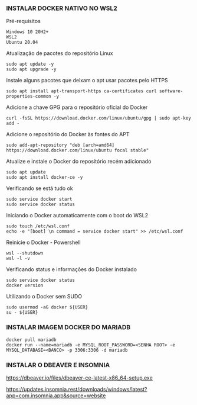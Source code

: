 ### INSTALAR DOCKER NATIVO NO WSL2 ###

Pré-requisitos
```
Windows 10 20H2+
WSL2
Ubuntu 20.04
```

Atualização de pacotes do repositório Linux
```
sudo apt update -y
sudo apt upgrade -y
```

Instale alguns pacotes que deixam o apt usar pacotes pelo HTTPS
```
sudo apt install apt-transport-https ca-certificates curl software-properties-common -y
```

Adicione a chave GPG para o repositório oficial do Docker
```
curl -fsSL https://download.docker.com/linux/ubuntu/gpg | sudo apt-key add -
```

Adicione o repositório do Docker às fontes do APT
```
sudo add-apt-repository "deb [arch=amd64] https://download.docker.com/linux/ubuntu focal stable"
```

Atualize e instale o Docker do repositório recém adicionado
```
sudo apt update
sudo apt install docker-ce -y
```

Verificando se está tudo ok
```
sudo service docker start
sudo service docker status
```

Iniciando o Docker automaticamente com o boot do WSL2
```
sudo touch /etc/wsl.conf
echo -e "[boot] \n command = service docker start" >> /etc/wsl.conf
```

Reinicie o Docker - Powershell
```
wsl --shutdown
wsl -l -v
```

Verificando status e informações do Docker instalado
```
sudo service docker status
docker version
```

Utilizando o Docker sem SUDO
```
sudo usermod -aG docker ${USER}
su - ${USER}
```

### INSTALAR IMAGEM DOCKER DO MARIADB ###
```
docker pull mariadb
docker run --name=mariadb -e MYSQL_ROOT_PASSWORD=<SENHA ROOT> -e MYSQL_DATABASE=<BANCO> -p 3306:3306 -d mariadb
```

### INSTALAR O DBEAVER E INSOMNIA
https://dbeaver.io/files/dbeaver-ce-latest-x86_64-setup.exe

https://updates.insomnia.rest/downloads/windows/latest?app=com.insomnia.app&source=website

